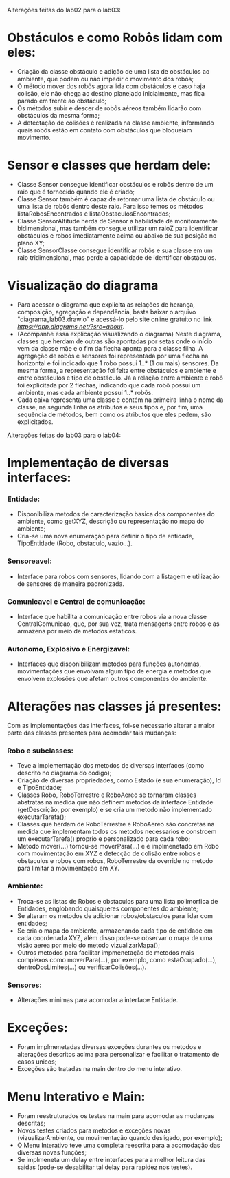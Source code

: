 Alterações feitas do lab02 para o lab03:
# Obstáculos e como Robôs lidam com eles:
- Criação da classe obstáculo e adição de uma lista de obstáculos ao ambiente, que podem ou não impedir o movimento dos robôs;
- O método mover dos robôs agora lida com obstáculos e caso haja colisão, ele não chega ao destino planejado inicialmente, mas fica parado em frente ao obstáculo;
- Os métodos subir e descer de robôs aéreos também lidarão com obstáculos da mesma forma;
- A detectação de colisões é realizada na classe ambiente, informando quais robôs estão em contato com obstáculos que bloqueiam movimento.

# Sensor e classes que herdam dele:
- Classe Sensor consegue identificar obstáculos e robôs dentro de um raio que é fornecido quando ele é criado;
- Classe Sensor também é capaz de retornar uma lista de obstáculo ou uma lista de robôs dentro deste raio. Para isso temos os métodos listaRobosEncontrados e listaObstaculosEncontrados;
- Classe SensorAltitude herda de Sensor a habilidade de monitoramente bidimensional, mas também consegue utilizar um raioZ para identificar obstáculos e robos imediatamente acima ou abaixo de sua posição no plano XY;
- Classe SensorClasse consegue identificar robôs e sua classe em um raio tridimensional, mas perde a capacidade de identificar obstáculos. 

# Visualização do diagrama
- Para acessar o diagrama que explicita as relações de herança, composição, agregação e dependência, basta baixar o arquivo "diagrama_lab03.drawio" e acessá-lo pelo site online gratuito no link _https://app.diagrams.net/?src=about_.
- (Acompanhe essa explicação visualizando o diagrama) Neste diagrama, classes que herdam de outras são apontadas por setas onde o início vem da classe mãe e o fim da flecha aponta para a classe filha. A agregação de robôs e sensores foi representada por uma flecha na horizontal e foi indicado que 1 robo possui 1..* (1 ou mais) sensores. Da mesma forma, a representação foi feita entre obstáculos e ambiente e entre obstáculos e tipo de obstáculo. Já a relação entre ambiente e robô foi explicitada por 2 flechas, indicando que cada robô possui um ambiente, mas cada ambiente possui 1..* robôs.
- Cada caixa representa uma classe e contém na primeira linha o nome da classe, na segunda linha os atributos e seus tipos e, por fim, uma sequência de métodos, bem como os atributos que eles pedem, são explicitados.


Alterações feitas do lab03 para o lab04:

# Implementação de diversas interfaces:

### Entidade:

- Disponibiliza metodos de caracterização basica dos componentes do ambiente, como getXYZ, descrição ou representação no mapa do ambiente;
- Cria-se uma nova enumeração para definir o tipo de entidade, TipoEntidade (Robo, obstaculo, vazio...).

### Sensoreavel:

- Interface para robos com sensores, lidando com a listagem e utilização de sensores de maneira padronizada.

### Comunicavel e Central de comunicação:

- Interface que habilita a comunicação entre robos via a nova classe CentralComunicao, que, por sua vez, trata mensagens entre robos e as armazena por meio de metodos estaticos.

### Autonomo, Explosivo e Energizavel:

- Interfaces que disponibilizam metodos para funções autonomas, movimentações que envolvam algum tipo de energia e metodos que envolvem explosões que afetam outros componentes do ambiente.

# Alterações nas classes já presentes:

Com as implementações das interfaces, foi-se necessario alterar a maior parte das classes presentes para acomodar tais mudanças:

### Robo e subclasses:

- Teve a implementação dos metodos de diversas interfaces (como descrito no diagrama do codigo);
- Criação de diversas propriedades, como Estado (e sua enumeração), Id e TipoEntidade;
- Classes Robo, RoboTerrestre e RoboAereo se tornaram classes abstratas na medida que não definem metodos da interface Entidade (getDescrição, por exemplo) e se cria um metodo não implementado executarTarefa();
- Classes que herdam de RoboTerrestre e RoboAereo são concretas na medida que implementam todos os metodos necessarios e constroem um executarTarefa() proprio e personalizado para cada robo;
- Metodo mover(...) tornou-se moverPara(...) e é implmenetado em Robo com movimentação em XYZ e detecção de colisão entre robos e obstaculos e robos com robos, RoboTerrestre da override no metodo para limitar a movimentação em XY.

### Ambiente:

- Troca-se as listas de Robos e obstaculos para uma lista polimorfica de Entidades, englobando quaisqueres componentes do ambiente;
- Se alteram os metodos de adicionar robos/obstaculos para lidar com entidades;
- Se cria o mapa do ambiente, armazenando cada tipo de entidade em cada coordenada XYZ, além disso pode-se observar o mapa de uma visão aerea por meio do metodo vizualizarMapa();
- Outros metodos para facilitar impmenetação de metodos mais complexos como moverPara(...), por exemplo, como estaOcupado(...), dentroDosLimites(...) ou verificarColisões(...).

### Sensores:

- Alterações minimas para acomodar a interface Entidade.

# Exceções:

- Foram implmenetadas diversas exceções durantes os metodos e alterações descritos acima para personalizar e facilitar o tratamento de casos unicos;
- Exceções são tratadas na main dentro do menu interativo.

# Menu Interativo e Main:

- Foram reestruturados os testes na main para acomodar as mudanças descritas;
- Novos testes criados para metodos e exceções novas (vizualizarAmbiente, ou movimentação quando desligado, por exemplo);
- O Menu Interativo teve uma completa reescrita para a acomodação das diversas novas funções;
- Se implmeneta um delay entre interfaces para a melhor leitura das saidas (pode-se desabilitar tal delay para rapidez nos testes).






  

